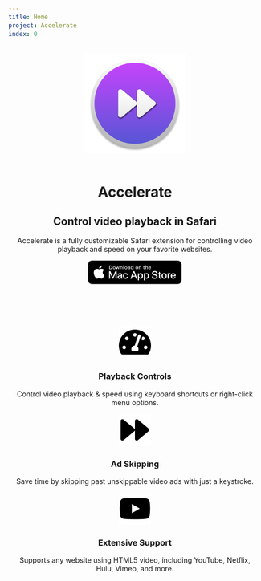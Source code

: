 ```yaml
---
title: Home
project: Accelerate
index: 0
---
```


<style>
  .hero {
    display: grid;
    grid-template-columns: repeat(5, 1fr);
    align-items: center;
  }

  .product-img {
    grid-column: span 2;
    width: 60%;
    margin: 0 auto;
  }

  .product-info {
    grid-column: span 3;
  }

  .product-features {
    display: grid;
    margin-top: 80px;
    grid-template-columns: repeat(3, 1fr);
  }

  .product-feature {
    padding: 0 10px;
      text-align: center;
  }

  .product-feature > img {
    width: 64px;
  }

  @media screen and (max-width: 1023px) {
    .product-img {
      grid-column: span 12;
      width: 200px;
      margin: 0 auto;
    }

    .product-info {
      grid-column: span 12;
      text-align: center;
    }
    
    .product-feature {
      grid-column: span 12;
    }
  }
</style>

<div class="hero">
  <div class="product-img">
    <img src="../../../images/accelerate/accelerate.png">
  </div>
  <div class="product-info">
    <br>
    <h1>Accelerate</h1>
    <h2>Control video playback in Safari</h2> 
    <p>
      Accelerate is a fully customizable Safari extension for controlling video playback and speed on your favorite websites.
    </p>
    <a href="https://itunes.apple.com/us/app/accelerate-for-safari/id1459809092?mt=12">
      <img height="48px" src="../../../images/macappstore_black.svg" alt="download">
    </a>
  </div>
</div>

<div class="product-features">
  <div class="product-feature">
    <img src="../../../images/accelerate/speed.svg" alt="speed">
    <h3>Playback Controls</h3>
    <p>Control video playback & speed using keyboard shortcuts or right-click menu options.</p>
  </div>
  <div class="product-feature">
    <img src="../../../images/accelerate/skip.svg" alt="speed">
    <h3>Ad Skipping</h3>
    <p>Save time by skipping past unskippable video ads with just a keystroke.</p>
  </div>
  <div class="product-feature">
    <img src="../../../images/accelerate/youtube.svg" alt="speed">
    <h3>Extensive Support</h3>
    <p>Supports any website using HTML5 video, including YouTube, Netflix, Hulu, Vimeo, and more.</p>
  </div>
</div>
